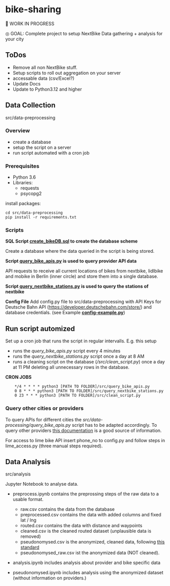 # bike-sharing

🚧 WORK IN PROGRESS

◎ GOAL:
Complete project to setup NextBike Data gathering + analysis for your city

## ToDos
- Remove all non NextBike stuff.
- Setup scripts to roll out aggregation on your server
- accessable data (csv/Excel?)
- Update Docs
- Update to Python3.12 and higher


## Data Collection
src/data-preprocessing

### Overview
- create a database
- setup the script on a server
- run script automated with a cron job

### Prerequisites

- Python 3.6
- Libraries: 
    - requests
    - psycopg2


install packages: 

    cd src/data-preprocessing
    pip install -r requirements.txt

### Scripts 

**SQL Script [create_bikeDB.sql](https://github.com/technologiestiftung/bike-sharing/blob/master/src/sql-scripts/create_bikeDB.sql) to create the database scheme**

Create a database where the data queried in the script is being stored.

**Script [query_bike_apis.py](https://github.com/technologiestiftung/bike-sharing/blob/master/src/data-processing/query_bike_apis.py) is used to query provider API data**

API requests to receive all current locations of bikes from nextbike, lidlbike and mobike in Berlin (inner circle) and store them into a single database.

**Script [query_nextbike_stations.py](https://github.com/technologiestiftung/bike-sharing/blob/master/src/data-processing/query_nextbike_stations.py) is used to query the stations of nextbike**

**Config File**
Add config.py file to src/data-preprocessing with API Keys for Deutsche Bahn API (https://developer.deutschebahn.com/store/) and database credentials. (see Example **[config-example.py](https://github.com/technologiestiftung/bike-sharing/blob/master/src/data-processing/config-example.py)**)

## Run script automized
Set up a cron job that runs the script in regular intervalls. 
E.g. this setup 
- runs the *query_bike_apis.py* script every 4 minutes
- runs the *query_nextbike_stations.py* script once a day at 8 AM
- runs a cleaning script on the database (*/src/clean_script.py*) once a day at 11 PM deleting all unnecessary rows in the database.

**CRON JOBS**

        */4 * * * * python3 [PATH TO FOLDER]/src/query_bike_apis.py
        0 8 * * * python3 [PATH TO FOLDER]/src/query_nextbike_stations.py
        0 23 * * * python3 [PATH TO FOLDER]/src/clean_script.py


### Query other cities or providers
To query APIs for different cities the *src/data-processing/query_bike_apis.py* script has to be adapted accordingly.
To query other providers [this documentation](https://github.com/ubahnverleih/WoBike/) is a good source of information.

For access to lime bike API insert phone_no to config.py and follow steps in lime_access.py (three manual steps required).

## Data Analysis
src/analysis

Jupyter Notebook to analyse data.

- preprocess.ipynb contains the preprossing steps of the raw data to a usable format. 
    - raw.csv contains the data from the database
    - preprocessed.csv contains the data with added columns and fixed lat / lng
    - routed.csv contains the data with distance and waypoints
    - cleaned.csv is the cleaned routed dataset (unplausible data is removed)
    - pseudonomysed.csv is the anonymized, cleaned data, following [this standard](https://data.louisvilleky.gov/dataset/dockless-vehicles) 
    - pseudonomysed_raw.csv ist the anonymized data (NOT cleaned).

- analysis.ipynb includes analysis about provider and bike specific data

- pseudonomysed.ipynb includes analysis using the anonymized dataset (without information on providers.)
